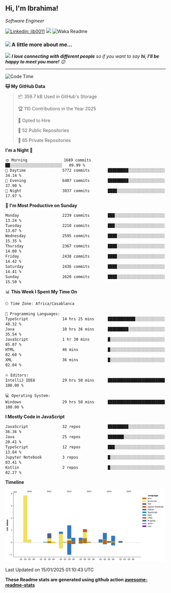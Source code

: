 <h2>Hi, I'm Ibrahima! </h2>
<p><em>Software Engineer 
</em></p>


[![Linkedin: iib0011](https://img.shields.io/badge/-iib0011-blue?style=flat-square&logo=Linkedin&logoColor=white&link=https://www.linkedin.com/in/iib0011/)](https://www.linkedin.com/in/iib0011/)
![](https://visitor-badge.glitch.me/badge?page_id=iib0011)
![Waka Readme](https://github.com/iib0011/iib0011/workflows/Waka%20Readme/badge.svg)


### <img src="https://media.giphy.com/media/VgCDAzcKvsR6OM0uWg/giphy.gif" width="50"> A little more about me...  


<img src="https://media.giphy.com/media/LnQjpWaON8nhr21vNW/giphy.gif" width="60"> <em><b>I love connecting with different people</b> so if you want to say <b>hi, I'll be happy to meet you more!</b> 😊</em>

---
<!--START_SECTION:waka-->
![Code Time](http://img.shields.io/badge/Code%20Time-4%2C240%20hrs%206%20mins-blue)

**🐱 My GitHub Data** 

> 📦 359.7 kB Used in GitHub's Storage 
 > 
> 🏆 110 Contributions in the Year 2025
 > 
> 💼 Opted to Hire
 > 
> 📜 52 Public Repositories 
 > 
> 🔑 65 Private Repositories 
 > 
**I'm a Night 🦉** 

```text
🌞 Morning                1689 commits        ██░░░░░░░░░░░░░░░░░░░░░░░   09.99 % 
🌆 Daytime                5772 commits        █████████░░░░░░░░░░░░░░░░   34.14 % 
🌃 Evening                6407 commits        █████████░░░░░░░░░░░░░░░░   37.90 % 
🌙 Night                  3037 commits        ████░░░░░░░░░░░░░░░░░░░░░   17.97 % 
```
📅 **I'm Most Productive on Sunday** 

```text
Monday                   2239 commits        ███░░░░░░░░░░░░░░░░░░░░░░   13.24 % 
Tuesday                  2210 commits        ███░░░░░░░░░░░░░░░░░░░░░░   13.07 % 
Wednesday                2595 commits        ████░░░░░░░░░░░░░░░░░░░░░   15.35 % 
Thursday                 2367 commits        ████░░░░░░░░░░░░░░░░░░░░░   14.00 % 
Friday                   2438 commits        ████░░░░░░░░░░░░░░░░░░░░░   14.42 % 
Saturday                 2436 commits        ████░░░░░░░░░░░░░░░░░░░░░   14.41 % 
Sunday                   2620 commits        ████░░░░░░░░░░░░░░░░░░░░░   15.50 % 
```


📊 **This Week I Spent My Time On** 

```text
🕑︎ Time Zone: Africa/Casablanca

💬 Programming Languages: 
TypeScript               14 hrs 25 mins      ████████████░░░░░░░░░░░░░   48.32 % 
Java                     10 hrs 36 mins      █████████░░░░░░░░░░░░░░░░   35.54 % 
JavaScript               1 hr 30 mins        █░░░░░░░░░░░░░░░░░░░░░░░░   05.07 % 
HTML                     46 mins             █░░░░░░░░░░░░░░░░░░░░░░░░   02.60 % 
XML                      36 mins             █░░░░░░░░░░░░░░░░░░░░░░░░   02.04 % 

🔥 Editors: 
IntelliJ IDEA            29 hrs 50 mins      █████████████████████████   100.00 % 

💻 Operating System: 
Windows                  29 hrs 50 mins      █████████████████████████   100.00 % 
```

**I Mostly Code in JavaScript** 

```text
JavaScript               32 repos            █████████░░░░░░░░░░░░░░░░   36.36 % 
Java                     25 repos            ███████░░░░░░░░░░░░░░░░░░   28.41 % 
TypeScript               12 repos            ███░░░░░░░░░░░░░░░░░░░░░░   13.64 % 
Jupyter Notebook         3 repos             █░░░░░░░░░░░░░░░░░░░░░░░░   03.41 % 
Kotlin                   2 repos             █░░░░░░░░░░░░░░░░░░░░░░░░   02.27 % 
```



**Timeline**

![Lines of Code chart](https://raw.githubusercontent.com/iib0011/iib0011/master/assets/bar_graph.png)


 Last Updated on 15/01/2025 01:10:43 UTC
<!--END_SECTION:waka-->

**These Readme stats are generated using github action [awesome-readme-stats](https://github.com/iib0011/waka-readme-stats)**

